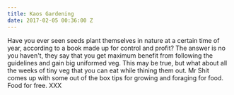 ```yaml
---
title: Kaos Gardening
date: 2017-02-05 00:36:00 Z
---
```


 Have you ever seen seeds plant themselves in nature at a certain time of year, according to a book made up for control and profit? The answer is no you haven't, they say that you get maximum benefit from following the guidelines and gain big uniformed veg. This may be true, but what about all the weeks of tiny veg that you can eat while thining them out. Mr Shit comes up with some out of the box tips for growing and foraging for food. Food for free. XXX